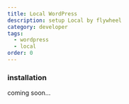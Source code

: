 ```yaml
---
title: Local WordPress
description: setup Local by flywheel
category: developer
tags:
  - wordpress
  - local
order: 0
---
```


### installation

coming soon...

